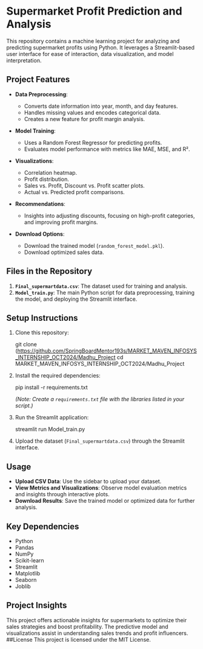 # Supermarket Profit Prediction and Analysis

This repository contains a machine learning project for analyzing and predicting supermarket profits using Python. It leverages a Streamlit-based user interface for ease of interaction, data visualization, and model interpretation.

## Project Features

- **Data Preprocessing**:
  - Converts date information into year, month, and day features.
  - Handles missing values and encodes categorical data.
  - Creates a new feature for profit margin analysis.

- **Model Training**:
  - Uses a Random Forest Regressor for predicting profits.
  - Evaluates model performance with metrics like MAE, MSE, and R².

- **Visualizations**:
  - Correlation heatmap.
  - Profit distribution.
  - Sales vs. Profit, Discount vs. Profit scatter plots.
  - Actual vs. Predicted profit comparisons.

- **Recommendations**:
  - Insights into adjusting discounts, focusing on high-profit categories, and improving profit margins.

- **Download Options**:
  - Download the trained model (`random_forest_model.pkl`).
  - Download optimized sales data.

## Files in the Repository

1. **`Final_supermartdata.csv`**: The dataset used for training and analysis.
2. **`Model_train.py`**: The main Python script for data preprocessing, training the model, and deploying the Streamlit interface.

## Setup Instructions

1. Clone this repository:
   
   git clone (https://github.com/SpringBoardMentor193s/MARKET_MAVEN_INFOSYS_INTERNSHIP_OCT2024/Madhu_Project
cd MARKET_MAVEN_INFOSYS_INTERNSHIP_OCT2024/Madhu_Project
2. Install the required dependencies:

   pip install -r requirements.txt
  
   *(Note: Create a `requirements.txt` file with the libraries listed in your script.)*

3. Run the Streamlit application:

   streamlit run Model_train.py


4. Upload the dataset (`Final_supermartdata.csv`) through the Streamlit interface.

## Usage

- **Upload CSV Data**: Use the sidebar to upload your dataset.
- **View Metrics and Visualizations**: Observe model evaluation metrics and insights through interactive plots.
- **Download Results**: Save the trained model or optimized data for further analysis.

## Key Dependencies

- Python
- Pandas
- NumPy
- Scikit-learn
- Streamlit
- Matplotlib
- Seaborn
- Joblib

## Project Insights

This project offers actionable insights for supermarkets to optimize their sales strategies and boost profitability. The predictive model and visualizations assist in understanding sales trends and profit influencers.
##License
This project is licensed under the MIT License.
